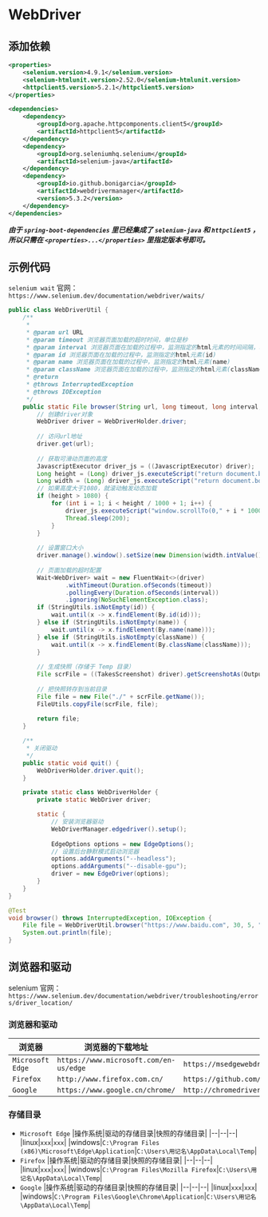 # WebDriver

## 添加依赖

```xml
<properties>
    <selenium.version>4.9.1</selenium.version>
    <selenium-htmlunit.version>2.52.0</selenium-htmlunit.version>
    <httpclient5.version>5.2.1</httpclient5.version>
</properties>

<dependencies>
    <dependency>
        <groupId>org.apache.httpcomponents.client5</groupId>
        <artifactId>httpclient5</artifactId>
    </dependency>
    <dependency>
        <groupId>org.seleniumhq.selenium</groupId>
        <artifactId>selenium-java</artifactId>
    </dependency>
    <dependency>
        <groupId>io.github.bonigarcia</groupId>
        <artifactId>webdrivermanager</artifactId>
        <version>5.3.2</version>
    </dependency>
</dependencies>
```

***由于 ```spring-boot-dependencies``` 里已经集成了 ```selenium-java``` 和 ```httpclient5``` ，所以只需在 ```<properties>...</properties>``` 里指定版本号即可。***

## 示例代码

```selenium wait``` 官网： ```https://www.selenium.dev/documentation/webdriver/waits/```

```java
public class WebDriverUtil {
    /**
     *
     * @param url URL
     * @param timeout 浏览器页面加载的超时时间，单位是秒
     * @param interval 浏览器页面在加载的过程中，监测指定的html元素的时间间隔，单位是秒
     * @param id 浏览器页面在加载的过程中，监测指定的html元素(id)
     * @param name 浏览器页面在加载的过程中，监测指定的html元素(name)
     * @param className 浏览器页面在加载的过程中，监测指定的html元素(className)
     * @return
     * @throws InterruptedException
     * @throws IOException
     */
    public static File browser(String url, long timeout, long interval, String id, String name, String className) throws InterruptedException, IOException {
        // 创建driver对象
        WebDriver driver = WebDriverHolder.driver;
        
        // 访问url地址
        driver.get(url);
        
        // 获取可滑动页面的高度
        JavascriptExecutor driver_js = ((JavascriptExecutor) driver);
        Long height = (Long) driver_js.executeScript("return document.body.parentNode.scrollHeight");
        Long width = (Long) driver_js.executeScript("return document.body.parentNode.scrollWidth");
        // 如果高度大于1080，就滚动触发动态加载
        if (height > 1080) {
            for (int i = 1; i < height / 1000 + 1; i++) {
                driver_js.executeScript("window.scrollTo(0," + i * 1000 + ")");
                Thread.sleep(200);
            }
        }
        
        // 设置窗口大小
        driver.manage().window().setSize(new Dimension(width.intValue(), height.intValue()));
        
        // 页面加载的超时配置
        Wait<WebDriver> wait = new FluentWait<>(driver)
                .withTimeout(Duration.ofSeconds(timeout))
                .pollingEvery(Duration.ofSeconds(interval))
                .ignoring(NoSuchElementException.class);
        if (StringUtils.isNotEmpty(id)) {
            wait.until(x -> x.findElement(By.id(id)));
        } else if (StringUtils.isNotEmpty(name)) {
            wait.until(x -> x.findElement(By.name(name)));
        } else if (StringUtils.isNotEmpty(className)) {
            wait.until(x -> x.findElement(By.className(className)));
        }
        
        // 生成快照（存储于 Temp 目录）
        File scrFile = ((TakesScreenshot) driver).getScreenshotAs(OutputType.FILE);
        
        // 把快照转存到当前目录
        File file = new File("./" + scrFile.getName());
        FileUtils.copyFile(scrFile, file);
        
        return file;
    }

    /**
     * 关闭驱动
     */
    public static void quit() {
        WebDriverHolder.driver.quit();
    }

    private static class WebDriverHolder {
        private static WebDriver driver;

        static {
            // 安装浏览器驱动
            WebDriverManager.edgedriver().setup();
            
            EdgeOptions options = new EdgeOptions();
            // 设置后台静默模式启动浏览器
            options.addArguments("--headless");
            options.addArguments("--disable-gpu");
            driver = new EdgeDriver(options);
        }
    }
}

@Test
void browser() throws InterruptedException, IOException {
    File file = WebDriverUtil.browser("https://www.baidu.com", 30, 5, "wrapper", null, null);
    System.out.println(file);
}
```

## 浏览器和驱动

selenium 官网： ```https://www.selenium.dev/documentation/webdriver/troubleshooting/errors/driver_location/```

### 浏览器和驱动

|浏览器|浏览器的下载地址|驱动的下载地址|
|--|--|--|
|```Microsoft Edge```|```https://www.microsoft.com/en-us/edge```|```https://msedgewebdriverstorage.z22.web.core.windows.net/```|
|```Firefox```|```http://www.firefox.com.cn/```|```https://github.com/mozilla/geckodriver/releases```|
|```Google```|```https://www.google.cn/chrome/```|```http://chromedriver.storage.googleapis.com/index.html```|

### 存储目录

- ```Microsoft Edge```
    |操作系统|驱动的存储目录|快照的存储目录|
    |--|--|--|
    |linux|```xxx```|```xxx```|
    |windows|```C:\Program Files (x86)\Microsoft\Edge\Application```|```C:\Users\用记名\AppData\Local\Temp```|
- ```Firefox```
    |操作系统|驱动的存储目录|快照的存储目录|
    |--|--|--|
    |linux|```xxx```|```xxx```|
    |windows|```C:\Program Files\Mozilla Firefox```|```C:\Users\用记名\AppData\Local\Temp```|
- ```Google```
    |操作系统|驱动的存储目录|快照的存储目录|
    |--|--|--|
    |linux|```xxx```|```xxx```|
    |windows|```C:\Program Files\Google\Chrome\Application```|```C:\Users\用记名\AppData\Local\Temp```|
    
